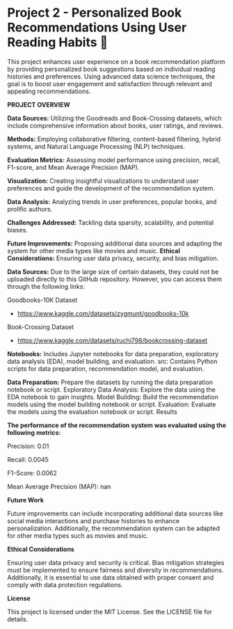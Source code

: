 # Project 2 - Personalized Book Recommendations Using User Reading Habits 📖
This project enhances user experience on a book recommendation platform by providing personalized book suggestions based on individual reading histories and preferences. Using advanced data science techniques, the goal is to boost user engagement and satisfaction through relevant and appealing recommendations.

**PROJECT OVERVIEW**


**Data Sources:** Utilizing the Goodreads and Book-Crossing datasets, which include comprehensive information about books, user ratings, and reviews.

**Methods:** Employing collaborative filtering, content-based filtering, hybrid systems, and Natural Language Processing (NLP) techniques.

**Evaluation Metrics:** Assessing model performance using precision, recall, F1-score, and Mean Average Precision (MAP).

**Visualization:** Creating insightful visualizations to understand user preferences and guide the development of the recommendation system.

**Data Analysis:** Analyzing trends in user preferences, popular books, and prolific authors.

**Challenges Addressed:** Tackling data sparsity, scalability, and potential biases.

**Future Improvements:** Proposing additional data sources and adapting the system for other media types like movies and music.
**Ethical Considerations:** Ensuring user data privacy, security, and bias mitigation.

**Data Sources:** Due to the large size of certain datasets, they could not be uploaded directly to this GitHub repository. However, you can access them through the following links:

Goodbooks-10K Dataset
- https://www.kaggle.com/datasets/zygmunt/goodbooks-10k

Book-Crossing Dataset
- https://www.kaggle.com/datasets/ruchi798/bookcrossing-dataset


**Notebooks:** Includes Jupyter notebooks for data preparation, exploratory data analysis (EDA), model building, and evaluation.
src: Contains Python scripts for data preparation, recommendation model, and evaluation.


**Data Preparation:** Prepare the datasets by running the data preparation notebook or script.
Exploratory Data Analysis: Explore the data using the EDA notebook to gain insights.
Model Building: Build the recommendation models using the model building notebook or script.
Evaluation: Evaluate the models using the evaluation notebook or script.
Results

**The performance of the recommendation system was evaluated using the following metrics:**

Precision: 0.01

Recall: 0.0045

F1-Score: 0.0062

Mean Average Precision (MAP): nan

**Future Work**

Future improvements can include incorporating additional data sources like social media interactions and purchase histories to enhance personalization. Additionally, the recommendation system can be adapted for other media types such as movies and music.

**Ethical Considerations**

Ensuring user data privacy and security is critical. Bias mitigation strategies must be implemented to ensure fairness and diversity in recommendations. Additionally, it is essential to use data obtained with proper consent and comply with data protection regulations.

**License**

This project is licensed under the MIT License. See the LICENSE file for details.


